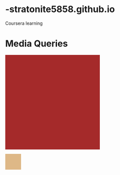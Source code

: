 # -stratonite5858.github.io
Coursera learning
<!DOCTYPE html>
<html>
<head>
<meta charset="utf-8">
<title>Media Queries</title>
<style>

/********** Base styles **********/
h1 {
  margin-bottom: 15px;
}

p {
  border: 1px solid black;
  margin-bottom: 15px;
}
#p1 {
  background-color: #A52A2A;
  width: 300px;
  height: 300px;
}
#p2 {
  background-color: #DEB887;
  width: 50px;
  height: 50px;
}

/********** Large devices only **********/
@media (min-width: 1200px) {
  #p1 {
    width: 80%;
  }
  #p2 {
    width: 150px;
    height: 150px;
  }
}


/********** Medium devices only **********/
@media (min-width: 992px) and (max-width: 1199px) {
  #p1 {
    width: 50%;
  }
  #p2 {
    width: 100px;
    height: 100px;
  }
  body {
    background-color: blue;
  }
}

</style>
</head>
<body>
<h1>Media Queries</h1>

<p id="p1"></p>
<p id="p2"></p>

</body>
</html>
